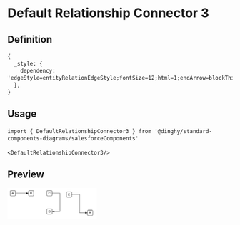# Default Relationship Connector 3

## Definition

```
{
  _style: { 
    dependency: 'edgeStyle=entityRelationEdgeStyle;fontSize=12;html=1;endArrow=blockThin;endFill=1;startArrow=none;rounded=0;startFill=0;',
  },
}
```

## Usage

```
import { DefaultRelationshipConnector3 } from '@dinghy/standard-components-diagrams/salesforceComponents'

<DefaultRelationshipConnector3/>
```

## Preview

<img src="./default-relationship-connector-3.png" width="200"/>
